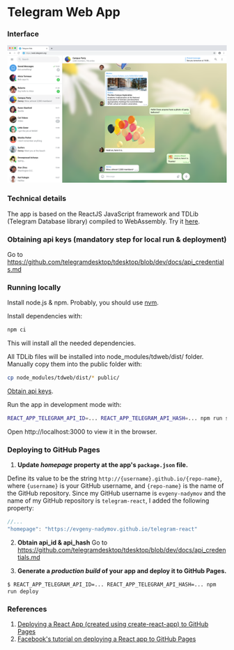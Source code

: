 # Telegram Web App

### Interface
![Sample screenshot](/src/Assets/Screenshots/1x_Group.png)

### Technical details

The app is based on the ReactJS JavaScript framework and TDLib (Telegram Database library) compiled to WebAssembly. Try it [here](https://evgeny-nadymov.github.io/telegram-react/).

### Obtaining api keys (mandatory step for local run & deployment)
Go to https://github.com/telegramdesktop/tdesktop/blob/dev/docs/api_credentials.md

### Running locally
Install node.js & npm. Probably, you should use [nvm](https://github.com/nvm-sh/nvm).

Install dependencies with:

```bash
npm ci
```

This will install all the needed dependencies.

All TDLib files will be installed into node_modules/tdweb/dist/ folder. Manually copy them into the public folder with:

```bash
cp node_modules/tdweb/dist/* public/
```

[Obtain api keys](https://github.com/telegramdesktop/tdesktop/blob/dev/docs/api_credentials.md).

Run the app in development mode with:

```bash
REACT_APP_TELEGRAM_API_ID=... REACT_APP_TELEGRAM_API_HASH=... npm run start
```

Open http://localhost:3000 to view it in the browser.

### Deploying to GitHub Pages

1. **Update *homepage* property at the app's `package.json` file.**

Define its value to be the string `http://{username}.github.io/{repo-name}`, where `{username}` is your GitHub username, and `{repo-name}` is the name of the GitHub repository. Since my GitHub username is `evgeny-nadymov` and the name of my GitHub repository is `telegram-react`, I added the following property:
    
```js
//...
"homepage": "https://evgeny-nadymov.github.io/telegram-react"
```

2. **Obtain api_id & api_hash**
Go to https://github.com/telegramdesktop/tdesktop/blob/dev/docs/api_credentials.md

3. **Generate a *production build* of your app and deploy it to GitHub Pages.**

```
$ REACT_APP_TELEGRAM_API_ID=... REACT_APP_TELEGRAM_API_HASH=... npm run deploy
```


### References

1. [Deploying a React App (created using create-react-app) to GitHub Pages](https://github.com/gitname/react-gh-pages)
2. [Facebook's tutorial on deploying a React app to GitHub Pages](https://github.com/facebookincubator/create-react-app/blob/master/packages/react-scripts/template/README.md#github-pages)
